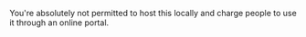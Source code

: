 You're absolutely not permitted to host this locally and charge people to use it through an online portal.
